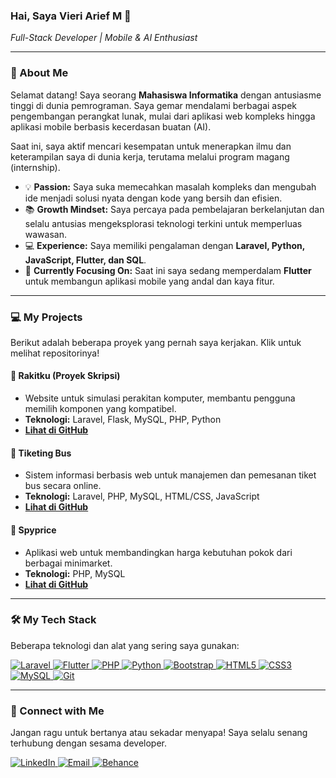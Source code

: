 ### Hai, Saya Vieri Arief M 👋
_Full-Stack Developer | Mobile & AI Enthusiast_

---

### 🌟 About Me 

Selamat datang! Saya seorang **Mahasiswa Informatika** dengan antusiasme tinggi di dunia pemrograman. Saya gemar mendalami berbagai aspek pengembangan perangkat lunak, mulai dari aplikasi web kompleks hingga aplikasi mobile berbasis kecerdasan buatan (AI). 

Saat ini, saya aktif mencari kesempatan untuk menerapkan ilmu dan keterampilan saya di dunia kerja, terutama melalui program magang (internship).

* 💡 **Passion:** Saya suka memecahkan masalah kompleks dan mengubah ide menjadi solusi nyata dengan kode yang bersih dan efisien.
* 📚 **Growth Mindset:** Saya percaya pada pembelajaran berkelanjutan dan selalu antusias mengeksplorasi teknologi terkini untuk memperluas wawasan.
* 💻 **Experience:** Saya memiliki pengalaman dengan **Laravel, Python, JavaScript, Flutter, dan SQL**.
* 🚀 **Currently Focusing On:** Saat ini saya sedang memperdalam **Flutter** untuk membangun aplikasi mobile yang andal dan kaya fitur.

---

### 💻 My Projects

Berikut adalah beberapa proyek yang pernah saya kerjakan. Klik untuk melihat repositorinya!

#### 🚀 Rakitku (Proyek Skripsi)
* Website untuk simulasi perakitan komputer, membantu pengguna memilih komponen yang kompatibel.
* **Teknologi:** Laravel, Flask, MySQL, PHP, Python
* **[Lihat di GitHub](https://github.com/Vierigata27/Website_Rekomendasi_Rakit_Komputer)**

#### 🚌 Tiketing Bus
* Sistem informasi berbasis web untuk manajemen dan pemesanan tiket bus secara online.
* **Teknologi:** Laravel, PHP, MySQL, HTML/CSS, JavaScript
* **[Lihat di GitHub](https://github.com/Vierigata27/MyProject/tree/main/Aplikasi%20Tiketing%20Bis)**

#### 🛒 Spyprice
* Aplikasi web untuk membandingkan harga kebutuhan pokok dari berbagai minimarket.
* **Teknologi:** PHP, MySQL
* **[Lihat di GitHub](https://github.com/Vierigata27/MyProject/tree/main/SPYPRICE)**

---

### 🛠️ My Tech Stack

Beberapa teknologi dan alat yang sering saya gunakan:

<p align="left">
  <a href="https://laravel.com/" target="_blank" rel="noreferrer"> <img src="https://img.shields.io/badge/Laravel-FF2D20?style=for-the-badge&logo=laravel&logoColor=white" alt="Laravel"/> </a>
    <a href="https://flutter.dev" target="_blank" rel="noreferrer"> <img src="https://img.shields.io/badge/Flutter-02569B?style=for-the-badge&logo=flutter&logoColor=white" alt="Flutter"/> </a>
  <a href="https://www.php.net/" target="_blank" rel="noreferrer"> <img src="https://img.shields.io/badge/PHP-777BB4?style=for-the-badge&logo=php&logoColor=white" alt="PHP"/> </a>
  <a href="https://www.python.org" target="_blank" rel="noreferrer"> <img src="https://img.shields.io/badge/Python-3776AB?style=for-the-badge&logo=python&logoColor=white" alt="Python"/> </a>

 <a href="https://getbootstrap.com/" target="_blank" rel="noreferrer"> 
  <img src="https://img.shields.io/badge/Bootstrap-7952B3?style=for-the-badge&logo=bootstrap&logoColor=white" alt="Bootstrap"/> 
</a>
<a href="https://developer.mozilla.org/en-US/docs/Web/HTML" target="_blank" rel="noreferrer">
  <img src="https://img.shields.io/badge/HTML5-E34F26?style=for-the-badge&logo=html5&logoColor=white" alt="HTML5"/>
</a>
<a href="https://developer.mozilla.org/en-US/docs/Web/CSS" target="_blank" rel="noreferrer">
 <img src="https://img.shields.io/badge/CSS3-1572B6?style=for-the-badge&logo=css3&logoColor=white" alt="CSS3"/>
</a>
  <a href="https://www.mysql.com/" target="_blank" rel="noreferrer"> <img src="https://img.shields.io/badge/MySQL-4479A1?style=for-the-badge&logo=mysql&logoColor=white" alt="MySQL"/> </a>
  <a href="https://git-scm.com/" target="_blank" rel="noreferrer"> <img src="https://img.shields.io/badge/GIT-E44C30?style=for-the-badge&logo=git&logoColor=white" alt="Git"/> </a>
</p>

---

### 👋 Connect with Me

Jangan ragu untuk bertanya atau sekadar menyapa! Saya selalu senang terhubung dengan sesama developer.

<p align="left">
<a href="https://www.linkedin.com/in/vieri-arief-m/" target="_blank">
  <img src="https://img.shields.io/badge/LinkedIn-0077B5?style=for-the-badge&logo=linkedin&logoColor=white" alt="LinkedIn"/>
</a>
<a href="mailto:vierigata27@gmail.com" target="_blank">
  <img src="https://img.shields.io/badge/Email-D14836?style=for-the-badge&logo=gmail&logoColor=white" alt="Email"/>
</a>
<a href="https://www.behance.net/vieriariefm" target="_blank">
  <img src="https://img.shields.io/badge/Behance-1769ff?style=for-the-badge&logo=behance&logoColor=white" alt="Behance"/>
</a>
</p>